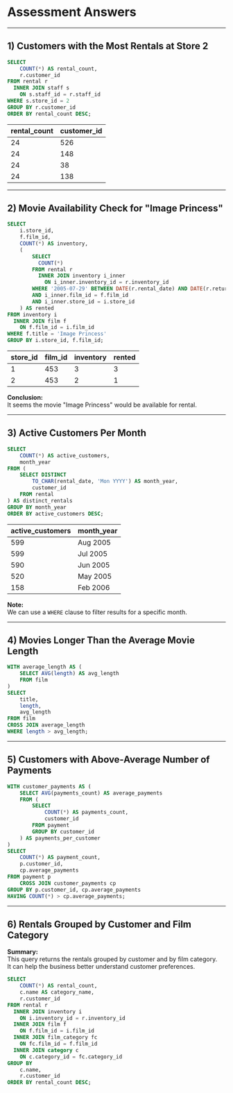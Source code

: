 
# Assessment Answers

---

## 1) Customers with the Most Rentals at Store 2

```sql
SELECT 
    COUNT(*) AS rental_count, 
    r.customer_id 
FROM rental r
  INNER JOIN staff s
    ON s.staff_id = r.staff_id
WHERE s.store_id = 2
GROUP BY r.customer_id
ORDER BY rental_count DESC;
```

| rental_count | customer_id |
|--------------|-------------|
| 24           | 526         |
| 24           | 148         |
| 24           | 38          |
| 24           | 138         |

---

## 2) Movie Availability Check for "Image Princess"

```sql
SELECT 
    i.store_id,
    f.film_id,
    COUNT(*) AS inventory,
    (
        SELECT
          COUNT(*)
        FROM rental r
          INNER JOIN inventory i_inner
            ON i_inner.inventory_id = r.inventory_id
        WHERE '2005-07-29' BETWEEN DATE(r.rental_date) AND DATE(r.return_date)
        AND i_inner.film_id = f.film_id
        AND i_inner.store_id = i.store_id
    ) AS rented
FROM inventory i
  INNER JOIN film f
    ON f.film_id = i.film_id
WHERE f.title = 'Image Princess'
GROUP BY i.store_id, f.film_id;
```

| store_id | film_id | inventory | rented |
|----------|---------|-----------|--------|
| 1        | 453     | 3         | 3      |
| 2        | 453     | 2         | 1      |

**Conclusion:**  
It seems the movie "Image Princess" would be available for rental.

---

## 3) Active Customers Per Month

```sql
SELECT 
    COUNT(*) AS active_customers, 
    month_year
FROM (
    SELECT DISTINCT
        TO_CHAR(rental_date, 'Mon YYYY') AS month_year,
        customer_id
    FROM rental
) AS distinct_rentals
GROUP BY month_year
ORDER BY active_customers DESC;
```

| active_customers | month_year |
|------------------|------------|
| 599              | Aug 2005   |
| 599              | Jul 2005   |
| 590              | Jun 2005   |
| 520              | May 2005   |
| 158              | Feb 2006   |

**Note:**  
We can use a `WHERE` clause to filter results for a specific month.

---

## 4) Movies Longer Than the Average Movie Length

```sql
WITH average_length AS (
    SELECT AVG(length) AS avg_length 
    FROM film
)
SELECT 
    title, 
    length,
    avg_length
FROM film
CROSS JOIN average_length
WHERE length > avg_length;
```

---

## 5) Customers with Above-Average Number of Payments

```sql
WITH customer_payments AS (
    SELECT AVG(payments_count) AS average_payments
    FROM (
        SELECT 
            COUNT(*) AS payments_count, 
            customer_id 
        FROM payment
        GROUP BY customer_id
    ) AS payments_per_customer
)
SELECT 
    COUNT(*) AS payment_count, 
    p.customer_id, 
    cp.average_payments
FROM payment p
    CROSS JOIN customer_payments cp
GROUP BY p.customer_id, cp.average_payments
HAVING COUNT(*) > cp.average_payments;
```

---

## 6) Rentals Grouped by Customer and Film Category

**Summary:**  
This query returns the rentals grouped by customer and by film category.  
It can help the business better understand customer preferences.

```sql
SELECT 
    COUNT(*) AS rental_count, 
    c.name AS category_name, 
    r.customer_id
FROM rental r
  INNER JOIN inventory i
    ON i.inventory_id = r.inventory_id
  INNER JOIN film f
    ON f.film_id = i.film_id
  INNER JOIN film_category fc
    ON fc.film_id = f.film_id
  INNER JOIN category c
    ON c.category_id = fc.category_id
GROUP BY
    c.name,
    r.customer_id
ORDER BY rental_count DESC;
```
